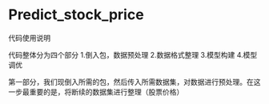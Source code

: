 # Predict_stock_price
代码使用说明

代码整体分为四个部分
1.倒入包，数据预处理
2.数据格式整理
3.模型构建
4.模型调优

第一部分，我们现倒入所需的包，然后传入所需数据集，对数据进行预处理。在这一步最重要的是，将断续的数据集进行整理（股票价格）
